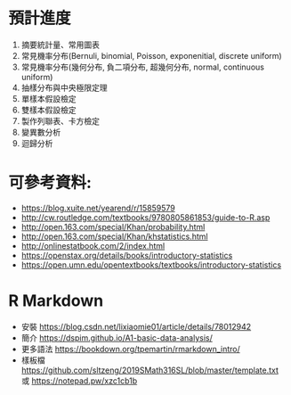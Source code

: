 # 預計進度

1. 摘要統計量、常用圖表 <br>
2. 常見機率分布(Bernuli, binomial, Poisson, exponenitial, discrete uniform)
3. 常見機率分布(幾何分布, 負二項分布, 超幾何分布, normal, continuous uniform) <br>
4. 抽樣分布與中央極限定理
5. 單樣本假設檢定
6. 雙樣本假設檢定
7. 製作列聯表、卡方檢定
8. 變異數分析
9. 迴歸分析

# 可參考資料:
* https://blog.xuite.net/yearend/r/15859579
* http://cw.routledge.com/textbooks/9780805861853/guide-to-R.asp
* http://open.163.com/special/Khan/probability.html
* http://open.163.com/special/Khan/khstatistics.html
* http://onlinestatbook.com/2/index.html
* https://openstax.org/details/books/introductory-statistics
* https://open.umn.edu/opentextbooks/textbooks/introductory-statistics

# R Markdown 
* 安裝 https://blog.csdn.net/lixiaomie01/article/details/78012942
* 簡介 https://dspim.github.io/A1-basic-data-analysis/
* 更多語法 https://bookdown.org/tpemartin/rmarkdown_intro/
* 樣板檔 https://github.com/sltzeng/2019SMath316SL/blob/master/template.txt <br>
  或 https://notepad.pw/xzc1cb1b

